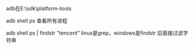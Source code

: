 adb在E:\sdk\platform-tools

 

adb shell ps 查看所有进程

adb shell ps | findstr "tencent" linux是grep，windows是findstr 后面接过滤字符串